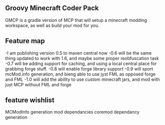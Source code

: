 Groovy Minecraft Coder Pack
---------------------------

GMCP is a gradle version of MCP that will setup a minecraft modding workspace, as well as build your mod for you.

Feature map
---------------
-I am publishing version 0.5 to maven central now
-0.6 will be the same thing updated to work with 1.6, and maybe some proper reobfuscation task
-0.7 will be adding support for caching, and using a local central place for grabbing forge stuff.
-0.8 will enable forge library support
-0.9 will sport mcMod.info generation, and bieng able to use jyst FML as opposed forge and FML
-1.0 will add the ability to use custom minecraft jars, and mod with just MCP without FML and forge

feature wishlist
----------------
MCModInfo generation
mod dependancies
coremod dependancy generation

